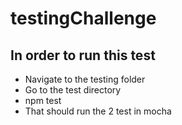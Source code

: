 # testingChallenge
## In order to run this test ##
* Navigate to the testing folder
* Go to the test directory
* npm test
* That should run the 2 test in mocha